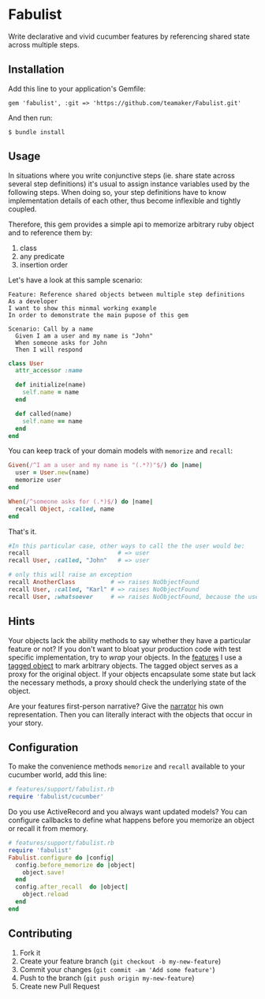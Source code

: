 # Fabulist

Write declarative and vivid cucumber features by referencing shared state across multiple steps.

## Installation

Add this line to your application's Gemfile:

    gem 'fabulist', :git => 'https://github.com/teamaker/Fabulist.git'

And then run:

    $ bundle install

## Usage
In situations where you write conjunctive steps (ie. share state across several step definitions) it's usual to assign instance variables used by the following steps. When doing so, your step definitions have to know implementation details of each other, thus become inflexible and tightly coupled.

Therefore, this gem provides a simple api to memorize arbitrary ruby object and to reference them by:

1. class
2. any predicate
3. insertion order

Let's have a look at this sample scenario:

```cucumber
Feature: Reference shared objects between multiple step definitions
As a developer
I want to show this minmal working example
In order to demonstrate the main pupose of this gem

Scenario: Call by a name
  Given I am a user and my name is "John"
  When someone asks for John
  Then I will respond
```

```ruby
class User
  attr_accessor :name

  def initialize(name)
    self.name = name
  end

  def called(name)
    self.name == name
  end
end

```
You can keep track of your domain models with ```memorize``` and ```recall```:

```ruby
Given(/^I am a user and my name is "(.*?)"$/) do |name|
  user = User.new(name)
  memorize user
end

When(/^someone asks for (.*)$/) do |name|
  recall Object, :called, name
end
```

That's it.

```ruby
#In this particular case, other ways to call the the user would be:
recall                         # => user
recall User, :called, "John"   # => user

# only this will raise an exception
recall AnotherClass          # => raises NoObjectFound
recall User, :called, "Karl" # => raises NoObjectFound
recall User, :whatsoever     # => raises NoObjectFound, because the user doesn't respond to 'whatsoever'
```
## Hints

Your objects lack the ability methods to say whether they have a particular feature or not? If you don't want to bloat your production code with test specific implementation, try to *wrap* your objects. In the [features](https://github.com/teamaker/Fabulist/tree/master/features) I use a [tagged object](https://github.com/teamaker/Fabulist/blob/master/features/support/tagged_object.rb) to mark arbitrary objects. The tagged object serves as a proxy for the original object.
If your objects encapsulate some state but lack the necessary methods, a proxy should check the underlying state of the object.

Are your features first-person narrative? Give the [narrator](https://github.com/teamaker/Fabulist/blob/master/features/support/narrator.rb) his own representation. Then you can literally interact with the objects that occur in your story.

## Configuration
To make the convenience methods ```memorize``` and ```recall``` available to your cucumber world, add this line:
```ruby
# features/support/fabulist.rb
require 'fabulist/cucumber'
```

Do you use ActiveRecord and you always want updated models?
You can configure callbacks to define what happens before you memorize an object or recall it from memory.

```ruby
# features/support/fabulist.rb
require 'fabulist'
Fabulist.configure do |config|
  config.before_memorize do |object|
    object.save!
  end
  config.after_recall  do |object|
    object.reload
  end
end

```
## Contributing

1. Fork it
2. Create your feature branch (`git checkout -b my-new-feature`)
3. Commit your changes (`git commit -am 'Add some feature'`)
4. Push to the branch (`git push origin my-new-feature`)
5. Create new Pull Request
